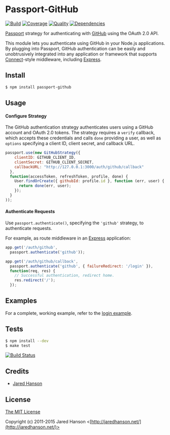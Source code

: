 # Passport-GitHub

[![Build](https://img.shields.io/travis/jaredhanson/passport-github.svg)](https://travis-ci.org/jaredhanson/passport-github)
[![Coverage](https://img.shields.io/coveralls/jaredhanson/passport-github.svg)](https://coveralls.io/r/jaredhanson/passport-github)
[![Quality](https://img.shields.io/codeclimate/github/jaredhanson/passport-github.svg?label=quality)](https://codeclimate.com/github/jaredhanson/passport-github)
[![Dependencies](https://img.shields.io/david/jaredhanson/passport-github.svg)](https://david-dm.org/jaredhanson/passport-github)


[Passport](http://passportjs.org/) strategy for authenticating with [GitHub](https://github.com/)
using the OAuth 2.0 API.

This module lets you authenticate using GitHub in your Node.js applications.
By plugging into Passport, GitHub authentication can be easily and
unobtrusively integrated into any application or framework that supports
[Connect](http://www.senchalabs.org/connect/)-style middleware, including
[Express](http://expressjs.com/).

## Install

```bash
$ npm install passport-github
```

## Usage

#### Configure Strategy

The GitHub authentication strategy authenticates users using a GitHub account
and OAuth 2.0 tokens.  The strategy requires a `verify` callback, which accepts
these credentials and calls `done` providing a user, as well as `options`
specifying a client ID, client secret, and callback URL.

```js
passport.use(new GitHubStrategy({
    clientID: GITHUB_CLIENT_ID,
    clientSecret: GITHUB_CLIENT_SECRET,
    callbackURL: "http://127.0.0.1:3000/auth/github/callback"
  },
  function(accessToken, refreshToken, profile, done) {
    User.findOrCreate({ githubId: profile.id }, function (err, user) {
      return done(err, user);
    });
  }
));
```

#### Authenticate Requests

Use `passport.authenticate()`, specifying the `'github'` strategy, to
authenticate requests.

For example, as route middleware in an [Express](http://expressjs.com/)
application:

```js
app.get('/auth/github',
  passport.authenticate('github'));

app.get('/auth/github/callback', 
  passport.authenticate('github', { failureRedirect: '/login' }),
  function(req, res) {
    // Successful authentication, redirect home.
    res.redirect('/');
  });
```

## Examples

For a complete, working example, refer to the [login example](https://github.com/jaredhanson/passport-github/tree/master/examples/login).

## Tests

```bash
$ npm install --dev
$ make test
```

[![Build Status](https://secure.travis-ci.org/jaredhanson/passport-github.png)](http://travis-ci.org/jaredhanson/passport-github)

## Credits

  - [Jared Hanson](http://github.com/jaredhanson)

## License

[The MIT License](http://opensource.org/licenses/MIT)

Copyright (c) 2011-2015 Jared Hanson <[http://jaredhanson.net/](http://jaredhanson.net/)>

